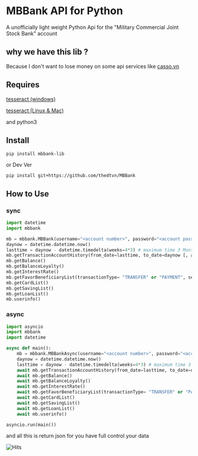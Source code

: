 # MBBank API for Python
A unofficially light weight Python Api for the "Military Commercial Joint Stock Bank" account

## why we  have this lib ?

Because I don't want to lose money on some api services like [casso.vn](https://casso.vn/)

## Requires
   [tesseract (windows)](https://github.com/UB-Mannheim/tesseract/wiki)
    
   [tesseract (Linux & Mac)](https://github.com/tesseract-ocr/tessdoc/blob/main/Installation.md)
 

   and python3
 
## Install
    pip install mbbank-lib
   or Dev Ver
   
    pip install git+https://github.com/thedtvn/MBBank

## How to Use

### sync
```py
import datetime
import mbbank

mb = mbbank.MBBank(username="<account number>", password="<account password>" [, tesseract_path="path/to/tesseract"])
daynow = datetime.datetime.now()
lasttime = daynow - datetime.timedelta(weeks=4*3) # maximum time 3 Month
mb.getTransactionAccountHistory(from_date=lasttime, to_date=daynow [, accountNo="<sub account number default is main account number>"])
mb.getBalance()
mb.getBalanceLoyalty()
mb.getInterestRate()
mb.getFavorBeneficiaryList(transactionType= "TRANSFER" or "PAYMENT", searchType="MOST" or "LATEST")
mb.getCardList()
mb.getSavingList()
mb.getLoanList()
mb.userinfo()
```

### async
```py
import asyncio
import mbbank
import datetime

async def main():
    mb = mbbank.MBBankAsync(username="<account number>", password="<account password>" [, tesseract_path="path/to/tesseract"])
    daynow = datetime.datetime.now()
    lasttime = daynow - datetime.timedelta(weeks=4*3) # maximum time 3 Month
    await mb.getTransactionAccountHistory(from_date=lasttime, to_date=daynow [, accountNo="<sub account number default is main account number>"])
    await mb.getBalance()
    await mb.getBalanceLoyalty()
    await mb.getInterestRate()
    await mb.getFavorBeneficiaryList(transactionType= "TRANSFER" or "PAYMENT", searchType="MOST" or "LATEST")
    await mb.getCardList()
    await mb.getSavingList()
    await mb.getLoanList()
    await mb.userinfo()

asyncio.run(main())
```
and all this is return json for you have full control your data

![Hits](https://hits.seeyoufarm.com/api/count/incr/badge.svg?url=https%3A%2F%2Fgithub.com%2Fthedtvn%2FMBBank&count_bg=%2379C83D&title_bg=%23555555&icon=python.svg&icon_color=%23E7E7E7&title=Views+Counter&edge_flat=false)